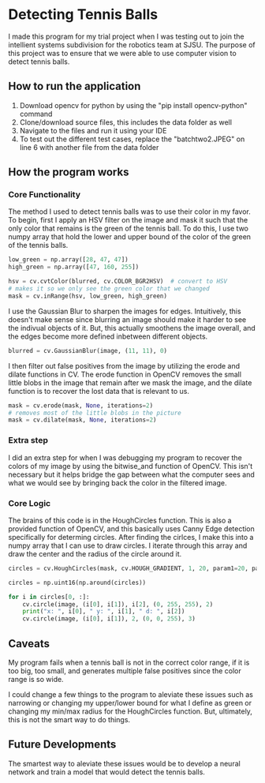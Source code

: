 # Detecting Tennis Balls

I made this program for my trial project when I was testing out to join
the intellient systems subdivision for the robotics team at SJSU. The purpose
of this project was to ensure that we were able to use computer vision to detect
tennis balls.

## How to run the application

1. Download opencv for python by using the "pip install opencv-python" command
2. Clone/download source files, this includes the data folder as well
3. Navigate to the files and run it using your IDE
4. To test out the different test cases, replace the "batchtwo2.JPEG" on line 6
   with another file from the data folder

## How the program works

### Core Functionality

The method I used to detect tennis balls was to use their color in my favor.
To begin, first I apply an HSV filter on the image and mask it such that the
only color that remains is the green of the tennis ball. To do this, I use two
numpy array that hold the lower and upper bound of the color of the green of the
tennis balls.

```Python
low_green = np.array([28, 47, 47])
high_green = np.array([47, 160, 255])

hsv = cv.cvtColor(blurred, cv.COLOR_BGR2HSV)  # convert to HSV
# makes it so we only see the green color that we changed
mask = cv.inRange(hsv, low_green, high_green)
```

I use the Gaussian Blur to sharpen the images for edges. Intuitively, this
doesn't make sense since blurring an image should make it harder to see the
indivual objects of it. But, this actually smoothens the image overall, and the
edges become more defined inbetween different objects.

```Python
blurred = cv.GaussianBlur(image, (11, 11), 0)
```

I then filter out false positives from the image by utilizing the erode and
dilate functions in CV. The erode function in OpenCV removes the small little
blobs in the image that remain after we mask the image, and the dilate function
is to recover the lost data that is relevant to us.

```Python
mask = cv.erode(mask, None, iterations=2)
# removes most of the little blobs in the picture
mask = cv.dilate(mask, None, iterations=2)
```

### Extra step

I did an extra step for when I was debugging my program to recover the colors of
my image by using the bitwise_and function of OpenCV. This isn't necessary but
it helps bridge the gap between what the computer sees and what we would see
by bringing back the color in the filtered image.

### Core Logic

The brains of this code is in the HoughCircles function. This is also a provided
function of OpenCV, and this basically uses Canny Edge detection specifically
for determing circles. After finding the cirlces, I make this into a numpy
array that I can use to draw circles. I iterate through this array and draw the
center and the radius of the circle around it.

```Python
circles = cv.HoughCircles(mask, cv.HOUGH_GRADIENT, 1, 20, param1=20, param2=10, minRadius=0, maxRadius=100)

circles = np.uint16(np.around(circles))

for i in circles[0, :]:
    cv.circle(image, (i[0], i[1]), i[2], (0, 255, 255), 2)
    print("x: ", i[0], " y: ", i[1], " d: ", i[2])
    cv.circle(image, (i[0], i[1]), 2, (0, 0, 255), 3)
```

## Caveats

My program fails when a tennis ball is not in the correct color range, if it is
too big, too small, and generates multiple false positives since the color range
is so wide.

I could change a few things to the program to aleviate these issues such as
narrowing or changing my upper/lower bound for what I define as green or
changing my min/max radius for the HoughCircles function. But, ultimately, this
is not the smart way to do things.

## Future Developments

The smartest way to aleviate these issues would be to develop a neural network
and train a model that would detect the tennis balls.
